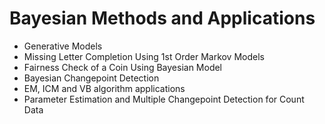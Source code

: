 # Bayesian Methods and Applications

<ul>
<li>
Generative Models
</li>

<li>
Missing Letter Completion Using 1st Order Markov Models
</li>

<li>
Fairness Check of a Coin Using Bayesian Model
</li>

<li>
Bayesian Changepoint Detection
</li>

<li>
EM, ICM and VB algorithm applications
</li>

<li>
Parameter Estimation and Multiple Changepoint Detection for Count Data
</li>
</ul>
